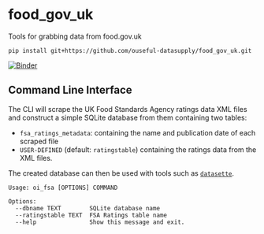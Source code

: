# food\_gov\_uk
Tools for grabbing data from food.gov.uk

`pip install git+https://github.com/ouseful-datasupply/food_gov_uk.git`


[![Binder](https://mybinder.org/badge.svg)](https://mybinder.org/v2/gh/ouseful-datasupply/food_gov_uk/master)

## Command Line Interface

The CLI will scrape the UK Food Standards Agency ratings data XML files and construct a simple SQLite database from them containing two tables:

- `fsa_ratings_metadata`: containing the name and publication date of each scraped file
- `USER-DEFINED` (default: `ratingstable`) containing the ratings data from the XML files.

The created database can then be used with tools such as [`datasette`](https://github.com/simonw/datasette/tree/master/datasette).

```
Usage: oi_fsa [OPTIONS] COMMAND

Options:
  --dbname TEXT        SQLite database name
  --ratingstable TEXT  FSA Ratings table name
  --help               Show this message and exit.
```